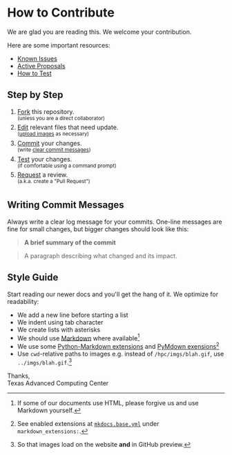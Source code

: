# How to Contribute

We are glad you are reading this. We welcome your contribution.

Here are some important resources:

  * [Known Issues](https://github.com/TACC/TACC-Docs/issues)
  * [Active Proposals](https://github.com/TACC/TACC-Docs/pulls)
  * [How to Test](./TESTING.md)

## Step by Step

1. [Fork](https://docs.github.com/en/pull-requests/collaborating-with-pull-requests/working-with-forks/fork-a-repo) this repository.\
    <sup>(unless you are a direct collaborator)</sup>
2. [Edit](https://docs.github.com/en/repositories/working-with-files/managing-files/editing-files) relevant files that need update.\
    <sup>([upload images](https://docs.github.com/en/repositories/working-with-files/managing-files/adding-a-file-to-a-repository) as necessary)</sup>
4. [Commit](https://docs.github.com/en/pull-requests/committing-changes-to-your-project/creating-and-editing-commits/about-commits) your changes.\
    <sup>(write [clear commit messages](#writing-commit-messages))</sup>
5. [Test](#testing) your changes.\
    <sup>(if comfortable using a command prompt)</sup>
6. [Request](https://docs.github.com/en/pull-requests/collaborating-with-pull-requests/proposing-changes-to-your-work-with-pull-requests/creating-a-pull-request) a review.\
    <sup>(a.k.a. create a "Pull Request")</sup>

## Writing Commit Messages

Always write a clear log message for your commits. One-line messages are fine for small changes, but bigger changes should look like this:

> **A brief summary of the commit**

> A paragraph describing what changed and its impact.

## Style Guide

Start reading our newer docs and you'll get the hang of it. We optimize for readability:

* We add a new line before starting a list
* We indent using tab character
* We create lists with asterisks
* We should use [Markdown](https://www.markdownguide.org/extended-syntax/) where available[^1]
* We use some [Python-Markdown extensions](https://python-markdown.github.io/extensions/) and [PyMdown exensions](https://facelessuser.github.io/pymdown-extensions/#extensions)[^2]
* Use `cwd`-relative paths to images e.g. instead of `/hpc/imgs/blah.gif`, use `../imgs/blah.gif`.[^3]

[^1]: If some of our documents use HTML, please forgive us and use Markdown yourself.
[^2]: See enabled extensions at [`mkdocs.base.yml`](https://github.com/TACC/TACC-Docs/blob/main/mkdocs.base.yml) under `markdown_extensions:`.
[^3]: So that images load on the website **and** in GitHub preview.

Thanks,\
Texas Advanced Computing Center
